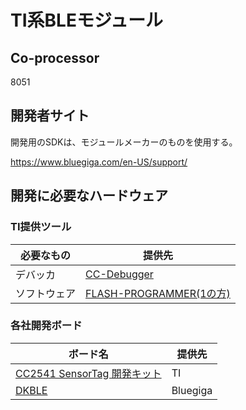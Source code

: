 # TI系BLEモジュール

## Co-processor
8051

## 開発者サイト

開発用のSDKは、モジュールメーカーのものを使用する。

https://www.bluegiga.com/en-US/support/

## 開発に必要なハードウェア



### TI提供ツール
| 必要なもの | 提供先 |
| -- | -- |
|デバッカ | [CC-Debugger](http://www.tij.co.jp/tool/jp/cc-debugger) |
|ソフトウェア|[FLASH-PROGRAMMER(1の方)](http://www.tij.co.jp/tool/jp/flash-programmer)|

### 各社開発ボード

| ボード名 | 提供先 |
| -- | -- |
| [CC2541 SensorTag 開発キット](http://www.tij.co.jp/tool/jp/cc2541dk-sensor#1) | TI |
| [DKBLE](https://www.bluegiga.com/en-US/products/ble113-bluetooth-smart-module/#devkits) | Bluegiga|


